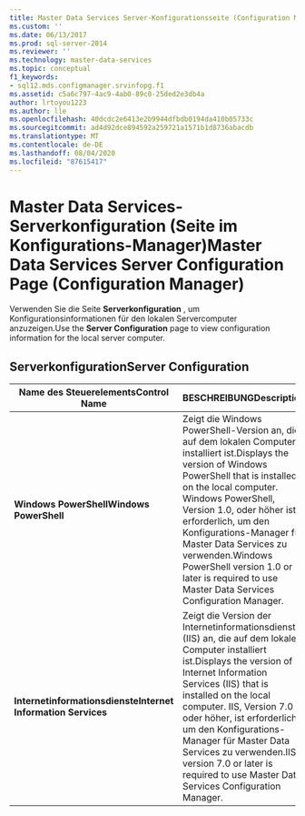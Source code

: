 ```yaml
---
title: Master Data Services Server-Konfigurationsseite (Configuration Manager) | Microsoft-Dokumentation
ms.custom: ''
ms.date: 06/13/2017
ms.prod: sql-server-2014
ms.reviewer: ''
ms.technology: master-data-services
ms.topic: conceptual
f1_keywords:
- sql12.mds.configmanager.srvinfopg.f1
ms.assetid: c5a6c797-4ac9-4ab0-89c0-25ded2e3db4a
author: lrtoyou1223
ms.author: lle
ms.openlocfilehash: 40dcdc2e6413e2b9944dfbdb0194da410b05733c
ms.sourcegitcommit: ad4d92dce894592a259721a1571b1d8736abacdb
ms.translationtype: MT
ms.contentlocale: de-DE
ms.lasthandoff: 08/04/2020
ms.locfileid: "87615417"
---
```

# <a name="master-data-services-server-configuration-page-configuration-manager"></a><span data-ttu-id="e37f0-102">Master Data Services-Serverkonfiguration (Seite im Konfigurations-Manager)</span><span class="sxs-lookup"><span data-stu-id="e37f0-102">Master Data Services Server Configuration Page (Configuration Manager)</span></span>
  <span data-ttu-id="e37f0-103">Verwenden Sie die Seite **Serverkonfiguration** , um Konfigurationsinformationen für den lokalen Servercomputer anzuzeigen.</span><span class="sxs-lookup"><span data-stu-id="e37f0-103">Use the **Server Configuration** page to view configuration information for the local server computer.</span></span>  
  
## <a name="server-configuration"></a><span data-ttu-id="e37f0-104">Serverkonfiguration</span><span class="sxs-lookup"><span data-stu-id="e37f0-104">Server Configuration</span></span>  
  
|<span data-ttu-id="e37f0-105">Name des Steuerelements</span><span class="sxs-lookup"><span data-stu-id="e37f0-105">Control Name</span></span>|<span data-ttu-id="e37f0-106">BESCHREIBUNG</span><span class="sxs-lookup"><span data-stu-id="e37f0-106">Description</span></span>|  
|------------------|-----------------|  
|<span data-ttu-id="e37f0-107">**Windows PowerShell**</span><span class="sxs-lookup"><span data-stu-id="e37f0-107">**Windows PowerShell**</span></span>|<span data-ttu-id="e37f0-108">Zeigt die Windows PowerShell-Version an, die auf dem lokalen Computer installiert ist.</span><span class="sxs-lookup"><span data-stu-id="e37f0-108">Displays the version of Windows PowerShell that is installed on the local computer.</span></span> <span data-ttu-id="e37f0-109">Windows PowerShell, Version 1.0, oder höher ist erforderlich, um den Konfigurations-Manager für Master Data Services zu verwenden.</span><span class="sxs-lookup"><span data-stu-id="e37f0-109">Windows PowerShell version 1.0 or later is required to use Master Data Services Configuration Manager.</span></span>|  
|<span data-ttu-id="e37f0-110">**Internetinformationsdienste**</span><span class="sxs-lookup"><span data-stu-id="e37f0-110">**Internet Information Services**</span></span>|<span data-ttu-id="e37f0-111">Zeigt die Version der Internetinformationsdienste (IIS) an, die auf dem lokalen Computer installiert ist.</span><span class="sxs-lookup"><span data-stu-id="e37f0-111">Displays the version of Internet Information Services (IIS) that is installed on the local computer.</span></span> <span data-ttu-id="e37f0-112">IIS, Version 7.0 oder höher, ist erforderlich, um den Konfigurations-Manager für Master Data Services zu verwenden.</span><span class="sxs-lookup"><span data-stu-id="e37f0-112">IIS version 7.0 or later is required to use Master Data Services Configuration Manager.</span></span>|  
  
  
